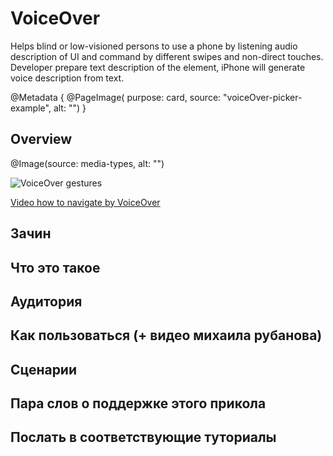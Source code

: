 # VoiceOver

Helps blind or low-visioned persons to use a phone by listening audio description of UI and command by different swipes and non-direct touches. Developer prepare text description of the element, iPhone will generate voice description from text. 

@Metadata {
    @PageImage(
               purpose: card, 
               source: "voiceOver-picker-example", 
               alt: "")
}

## Overview

@Image(source: media-types, alt: "")

![VoiceOver gestures](voiceOver-gestures)

 [Video how to navigate by VoiceOver](https://www.youtube.com/watch?v=qDm7GiKra28)

## Зачин

## Что это такое 

## Аудитория

## Как пользоваться (+ видео михаила рубанова)

## Сценарии 

## Пара слов о поддержке этого прикола 

## Послать в соответствующие туториалы


